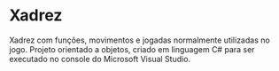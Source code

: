 ﻿# Xadrez

Xadrez com funções, movimentos e jogadas normalmente utilizadas no jogo.
Projeto orientado a objetos, criado em linguagem C# para ser executado no console do Microsoft Visual Studio.